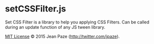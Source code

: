 # setCSSFilter.js

Set CSS Filter is a library to help you applying CSS Filters. Can be called during an update function of any JS tween library.

[MIT License](License.txt) © 2015 Jean Paze (http://twitter.com/jpaze).
